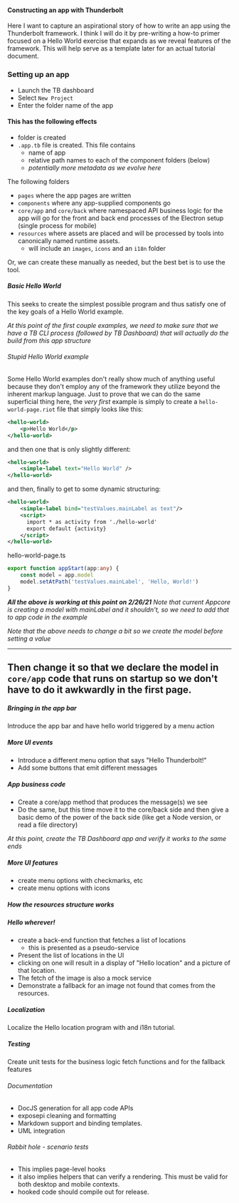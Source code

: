 #### Constructing an app with Thunderbolt

Here I want to capture an aspirational story of how to write an
app using the Thunderbolt framework.  I think I will do it by 
pre-writing a how-to primer focused on a Hello World exercise that
expands as we reveal features of the framework.  This will help serve
as a template later for an actual tutorial document.

### Setting up an app
- Launch the TB dashboard
- Select `New Project`
- Enter the folder name of the app

#### This has the following effects
- folder is created
- `.app.tb` file is created. This file contains
    - name of app
    - relative path names to each of the component folders (below)
    - _potentially more metadata as we evolve here_
    
The following folders
- `pages` where the app pages are written
- `components` where any app-supplied components go
- `core/app` and `core/back` where namespaced API business logic
for the app will go for the front and back end processes of the Electron
setup (single process for mobile)
- `resources` where assets are placed and will be processed by tools
into canonically named runtime assets.
    - will include an `images`, `icons` and an `i18n` folder

Or, we can create these manually as needed, but the best bet is to use
the tool.

##### Basic Hello World
This seeks to create the simplest possible program and thus satisfy
one of the key goals of a Hello World example. 

_At this point of the first couple examples, we need to make sure that
we have a TB CLI process (followed by TB Dashboard) that will actually
do the build from this app structure_

###### Stupid Hello World example
Some Hello World examples don't really show much of anything useful because
they don't employ any of the framework they utilize beyond the inherent
markup language.  Just to prove that we can do the same superficial thing here,
the _very first_ example is simply to create a `hello-world-page.riot`
file that simply looks like this:
```xml
<hello-world>
    <p>Hello World</p>
</hello-world>
```
and then one that is only slightly different:
```xml
<hello-world>
    <simple-label text="Hello World" />
</hello-world>
```
and then, finally to get to some dynamic structuring:
```xml
<hello-world>
    <simple-label bind="testValues.mainLabel as text"/>
    <script>
      import * as activity from './hello-world'
      export default {activity}
    </script>
</hello-world>
```
hello-world-page.ts
```typescript
export function appStart(app:any) {
    const model = app.model
    model.setAtPath('testValues.mainLabel', 'Hello, World!')
}
```
___All the above is working at this point on 2/26/21___
_Note that current Appcore is creating a model with mainLabel and it shouldn't, 
so we need to add that to app code in the example_

_Note that the above needs to change a bit so we create the model before
setting a value_

---
Then change it so that we declare the model in `core/app` code that
runs on startup so we don't have to do it awkwardly in the first page.
---

##### Bringing in the app bar
Introduce the app bar and have hello world triggered by a menu action

##### More UI events
- Introduce a different menu option that says "Hello Thunderbolt!"
- Add some buttons that emit different messages
 
##### App business code

- Create a core/app method that produces the message(s) we see
- Do the same, but this time move it to the core/back side and then
give a basic demo of the power of the back side (like get a Node version,
  or read a file directory)
  
_At this point, create the TB Dashboard app and verify it works to the
same ends_

##### More UI features
- create menu options with checkmarks, etc 
- create menu options with icons

##### How the resources structure works

##### Hello wherever!
- create a back-end function that fetches a list of locations
  - this is presented as a pseudo-service
- Present the list of locations in the UI
- clicking on one will result in a display of "Hello location" and a 
picture of that location.
- The fetch of the image is also a mock service
- Demonstrate a fallback for an image not found that comes from
the resources.

##### Localization
Localize the Hello location program with and i18n tutorial.

##### Testing
Create unit tests for the business logic fetch functions
and for the fallback features

###### Documentation
- DocJS generation for all app code APIs
- exposepi cleaning and formatting
- Markdown support and binding templates.
- UML integration


###### Rabbit hole - scenario tests
- This implies page-level hooks
- it also implies helpers that can verify a rendering.  This must
be valid for both desktop and mobile contexts.
- hooked code should compile out for release.

